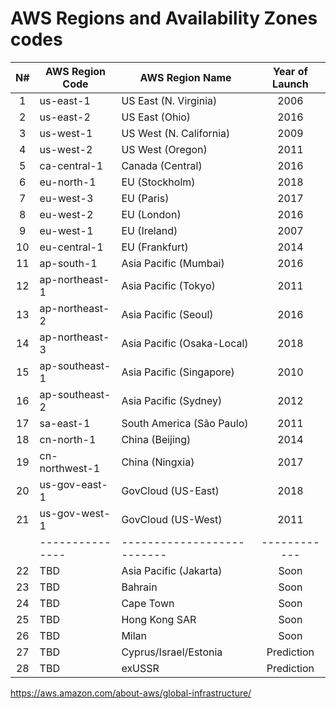 # AWS Regions and Availability Zones codes

|N#   | AWS Region Code | AWS Region Name            | Year of Launch 
|:---:|-----------------|----------------------------|:--------------:
| 1   | us-east-1       | US East (N. Virginia)      | 2006
| 2   | us-east-2       | US East (Ohio)             | 2016
| 3   | us-west-1       | US West (N. California)    | 2009
| 4   | us-west-2       | US West (Oregon)           | 2011
| 5   | ca-central-1    | Canada (Central)           | 2016
| 6   | eu-north-1      | EU (Stockholm)             | 2018
| 7   | eu-west-3       | EU (Paris)                 | 2017
| 8   | eu-west-2       | EU (London)                | 2016
| 9   | eu-west-1       | EU (Ireland)               | 2007
| 10  | eu-central-1    | EU (Frankfurt)             | 2014
| 11  | ap-south-1      | Asia Pacific (Mumbai)      | 2016
| 12  | ap-northeast-1  | Asia Pacific (Tokyo)       | 2011
| 13  | ap-northeast-2  | Asia Pacific (Seoul)       | 2016
| 14  | ap-northeast-3  | Asia Pacific (Osaka-Local) | 2018
| 15  | ap-southeast-1  | Asia Pacific (Singapore)   | 2010
| 16  | ap-southeast-2  | Asia Pacific (Sydney)      | 2012
| 17  | sa-east-1       | South America (São Paulo)  | 2011
| 18  | cn-north-1      | China (Beijing)            | 2014
| 19  | cn-northwest-1  | China (Ningxia)            | 2017
| 20  | us-gov-east-1   | GovCloud (US-East)         | 2018
| 21  | us-gov-west-1   | GovCloud (US-West)         | 2011
|     | --------------- | -------------------------- |------------
| 22  | TBD             | Asia Pacific (Jakarta)     | Soon
| 23  | TBD             | Bahrain                    | Soon
| 24  | TBD             | Cape Town                  | Soon
| 25  | TBD             | Hong Kong SAR              | Soon
| 26  | TBD             | Milan                      | Soon
| 27  | TBD             | Cyprus/Israel/Estonia      | Prediction
| 28  | TBD             | exUSSR                     | Prediction
 
https://aws.amazon.com/about-aws/global-infrastructure/
